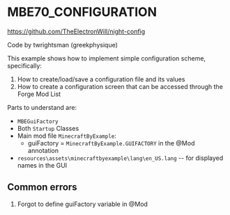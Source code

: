 # MBE70_CONFIGURATION


https://github.com/TheElectronWill/night-config

Code by twrightsman (greekphysique)

This example shows how to implement simple configuration scheme, specifically:

1. How to create/load/save a configuration file and its values
1. How to create a configuration screen that can be accessed through the Forge Mod List

Parts to understand are:

* `MBEGuiFactory`
* Both `Startup` Classes
* Main mod file `MinecraftByExample`:
    * guiFactory = `MinecraftByExample.GUIFACTORY` in the @Mod annotation
* `resources\assets\minecraftbyexample\lang\en_US.lang` -- for displayed names in the GUI

## Common errors

1. Forgot to define guiFactory variable in @Mod